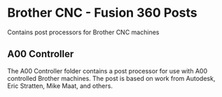 # Brother CNC - Fusion 360 Posts #
Contains post processors for Brother CNC machines

## A00 Controller ##
The A00 Controller folder contains a post processor for use with A00 controlled Brother machines. The post is based on work from Autodesk, Eric Stratten, Mike Maat, and others.
